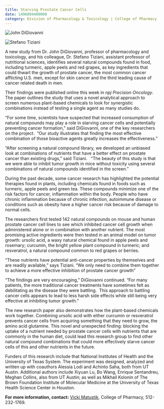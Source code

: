 ```yaml
--- 
title: Starving Prostate Cancer Cells
date: 1496894400000
category: Division of Pharmacology & Toxicology | College of Pharmacy
---
```


![John DiGiovanni](http://research.utexas.edu/showcase/assets/js/fileman/Uploads/DiGiovanni.jpg)

![Stefano Tiziani](http://research.utexas.edu/showcase/assets/js/fileman/Uploads/Tiziani.jpg)

A new study from Dr. John DiGiovanni, professor of pharmacology and toxicology, and his colleague, Dr. Stefano Tiziani, assistant professor of nutritional sciences, identifies several natural compounds found in food, including turmeric, apple peels and red grapes, as key ingredients that could thwart the growth of prostate cancer, the most common cancer afflicting U.S. men, except for skin cancer and the third leading cause of cancer related death in men.

Their findings were published online this week in _npj Precision Oncology_. The paper outlines the study that uses a novel analytical approach to screen numerous plant-based chemicals to look for synergistic combinations instead of testing a single agent as many studies do.

“For some time, scientists have suspected that increased consumption of natural compounds may play a role in starving cancer cells and potentially preventing cancer formation,” said DiGiovanni, one of the key researchers on the project.  “Our study illustrates that finding the most effective combination of those bioactive agents greatly increases the effectiveness.”

“After screening a natural compound library, we developed an unbiased look at combinations of nutrients that have a better effect on prostate cancer than existing drugs,” said Tiziani.   “The beauty of this study is that we were able to inhibit tumor growth in mice without toxicity using several combinations of natural compounds identified in the screen.”

During the past decade, some cancer research has highlighted the potential therapies found in plants, including chemicals found in foods such as turmeric, apple peels and green tea. These compounds minimize one of the risk factors for cancer, inflammation within the body. People who have chronic inflammation because of chronic infection, autoimmune disease or conditions such as obesity have a higher cancer risk because of damage to normal cells.

The researchers first tested 142 natural compounds on mouse and human prostate cancer cell lines to see which inhibited cancer cell growth when administered alone or in combination with another nutrient. The most promising active ingredients were then tested in an animal model on tumor growth: ursolic acid, a waxy natural chemical found in apple peels and rosemary; curcumin, the bright yellow plant compound in turmeric; and resveratrol, a natural compound common to red grapes or berries.

“These nutrients have potential anti-cancer properties by themselves and are readily available,” says Tiziani. “We only need to combine them together to achieve a more effective inhibition of prostate cancer growth”

“The findings are very encouraging,” DiGiovanni continued. “For many patients, the more traditional cancer treatments have sometimes felt as debilitating as the disease they were battling.  This approach to battling cancer cells appears to lead to less harsh side effects while still being very effective at inhibiting tumor growth.”

The new research paper also demonstrates how the plant-based chemicals work together. Combining ursolic acid with either curcumin or resveratrol prevents cancer cells from acquiring something that they need to grow, the amino acid glutamine. This novel and unexpected finding: blocking the uptake of a nutrient needed by prostate cancer cells with nutrients that are commonly in the human diet, could lead this research group to find other natural compound combinations that could more effectively starve cancer cells of this and other nutrients in the future.

Funders of this research include that National Institutes of Health and the University of Texas System. The experiment was designed, analyzed and written up with coauthors Alessia Lodi and Achinto Saha, both from UT Austin. Additional authors include Xiyuan Lu, Bo Wang, Enrique Sentandreu, Meghan Collins, also from UT Austin; as well as Mikhail Kolonin of The Brown Foundation Institute of Molecular Medicine at the University of Texas Health Science Center in Houston.

**For more information, contact:** [Vicki Matustik](mailto:matustik@austin.utexas.edu), College of Pharmacy, 512-232-1769.